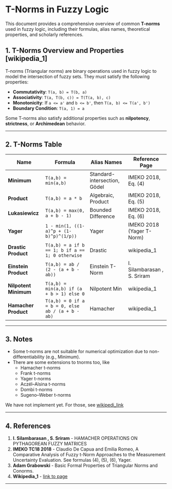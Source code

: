 # T-Norms in Fuzzy Logic

This document provides a comprehensive overview of common **T-norms** used in fuzzy logic, including their formulas, alias names, theoretical properties, and scholarly references.

## 1. T-Norms Overview and Properties [wikipedia_1]

T-norms (Triangular norms) are binary operations used in fuzzy logic to model the intersection of fuzzy sets. They must satisfy the following properties:

* **Commutativity**: `T(a, b) = T(b, a)`
* **Associativity**: `T(a, T(b, c)) = T(T(a, b), c)`
* **Monotonicity**: If `a <= a'` and `b <= b'`, then `T(a, b) <= T(a', b')`
* **Boundary Condition**: `T(a, 1) = a`

Some T-norms also satisfy additional properties such as **nilpotency**, **strictness**, or **Archimedean** behavior.

---

## 2. T-Norms Table

| Name                  | Formula                                                 | Alias Names        | Reference Page                |
| --------------------- | ------------------------------------------------------- | ------------------ | ----------------------------- |
| **Minimum**           | `T(a,b) = min(a,b)`                                     | Standard-intersection, Gödel    | IMEKO 2018, Eq. (4)           |
| **Product**           | `T(a,b) = a * b`                                        | Algebraic, Product              | IMEKO 2018, Eq. (5)           |
| **Lukasiewicz**       | `T(a,b) = max(0, a + b - 1)`                            | Bounded Difference              | IMEKO 2018, Eq. (6)           |
| **Yager**             | `1 - min(1, ((1-a)^p + (1-b)^p)^(1/p))`                 | Yager                           | IMEKO 2018 (Yager T-Norm)     |
| **Drastic Product**   | `T(a,b) = a if b == 1; b if a == 1; 0 otherwise`        | Drastic                         | wikipedia_1          |
| **Einstein Product**  | `T(a,b) = ab / (2 - (a + b - ab))`                      | Einstein T-Norm                 | I. Silambarasan , S. Sriram         |
| **Nilpotent Minimum** | `T(a,b) = min(a,b) if (a + b > 1) else 0`               | Nilpotent Min                   | wikipedia_1 |
| **Hamacher Product** | `T(a,b) = 0 if a = b = 0, else ab / (a + b - ab)`        | Hamacher                        | wikipedia_1 |


---


## 3. Notes

* Some t-norms are not suitable for numerical optimization due to non-differentiability (e.g., Minimum).
* There are some extensions to tnorms too, like
  - Hamacher t-norms
  - Frank t-norms
  - Yager t-norms
  - Aczél–Alsina t-norms
  - Dombi t-norms
  - Sugeno–Weber t-norms
  
  
We have not implement yet. For those, see [wikipedi_link](https://en.wikipedia.org/wiki/Construction_of_t-norms#Hamacher_t-norms)

---

## 4. References

1. **I. Silambarasan , S. Sriram** - HAMACHER OPERATIONS ON PYTHAGOREAN FUZZY MATRICES
2. **IMEKO TC18 2018** - Claudio De Capua and Emilia Romeo, A Comparative Analysis of Fuzzy t-Norm Approaches to the Measurement Uncertainty Evaluation. See formulas (4), (5), (6), Yager.
3. **Adam Grabowski** - Basic Formal Properties of Triangular Norms and Conorms.
4. **Wikipedia_1** - [link to page](https://en.wikipedia.org/wiki/T-norm#:~:text=of%20t%2Dnorms-,The%20drastic%20t%2Dnorm%20is%20the%20pointwise%20smallest%20t%2Dnorm,in%20%5B0%2C%201%5D)

---


